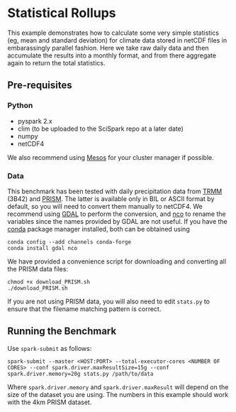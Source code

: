 # Statistical Rollups
This example demonstrates how to calculate some very simple statistics (eg, mean and standard deviation) for climate data stored in netCDF files in embarassingly parallel fashion. Here we take raw daily data and then accumulate the results into a monthly format, and from there aggregate again to return the total statistics.

## Pre-requisites
### Python
- pyspark 2.x
- clim (to be uploaded to the SciSpark repo at a later date)
- numpy
- netCDF4

We also recommend using [Mesos](http://mesos.apache.org/documentation/latest/) for your cluster manager if possible.

### Data
This benchmark has been tested with daily precipitation data from [TRMM](https://pmm.nasa.gov/data-access/downloads/trmm) (3B42) and [PRISM](prism.oregonstate.edu). The latter is available only in BIL or ASCII format by default, so you will need to convert them manually to netCDF4. We recommend using [GDAL](http://www.gdal.org/) to perform the conversion, and [nco](http://nco.sourceforge.net/) to rename the variables since the names provided by GDAL are not useful. If you have the [conda](https://conda.io/docs/) package manager installed, both can be obtained using

```
conda config --add channels conda-forge 
conda install gdal nco
```
We have provided a convenience script for downloading and converting all the PRISM data files:

```
chmod +x download_PRISM.sh
./download_PRISM.sh
```

If you are not using PRISM data, you will also need to edit `stats.py` to ensure that the filename matching pattern is correct. 

## Running the Benchmark
Use `spark-submit` as follows:

```
spark-submit --master <HOST:PORT> --total-executor-cores <NUMBER OF CORES> --conf spark.driver.maxResultSize=15g --conf spark.driver.memory=20g stats.py /path/to/data
```

Where `spark.driver.memory` and `spark.driver.maxResult` will depend on the size of the dataset you are using. The numbers in this example should work with the 4km PRISM dataset.
